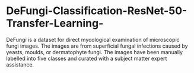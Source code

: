 # DeFungi-Classification-ResNet-50-Transfer-Learning-
DeFungi is a dataset for direct mycological examination of microscopic fungi images. The images are from superficial fungal infections caused by yeasts, moulds, or dermatophyte fungi. The images have been manually labelled into five classes and curated with a subject matter expert assistance.

